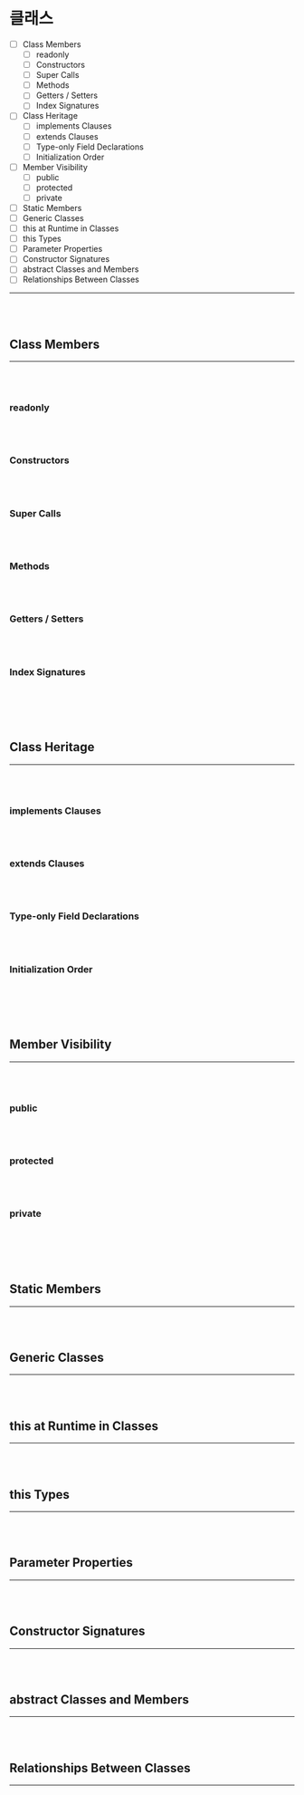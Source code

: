 # 클래스

- [ ] Class Members
  - [ ] readonly
  - [ ] Constructors
  - [ ] Super Calls
  - [ ] Methods
  - [ ] Getters / Setters
  - [ ] Index Signatures
- [ ] Class Heritage
  - [ ] implements Clauses
  - [ ] extends Clauses
  - [ ] Type-only Field Declarations
  - [ ] Initialization Order
- [ ] Member Visibility
  - [ ] public
  - [ ] protected
  - [ ] private
- [ ] Static Members
- [ ] Generic Classes
- [ ] this at Runtime in Classes
- [ ] this Types
- [ ] Parameter Properties
- [ ] Constructor Signatures
- [ ] abstract Classes and Members
- [ ] Relationships Between Classes

---

<br/><br/>

## Class Members

---

<br/>

<br/>

### readonly

<br/>

<br/>

### Constructors

<br/>

<br/>

### Super Calls

<br/>

<br/>

### Methods

<br/>

<br/>

### Getters / Setters

<br/>

<br/>

### Index Signatures

<br/>

<br/><br/>

## Class Heritage

---

<br/>

<br/>

### implements Clauses

<br/>

<br/>

### extends Clauses

<br/>

<br/>

### Type-only Field Declarations

<br/>

<br/>

### Initialization Order

<br/>

<br/><br/>

## Member Visibility

---

<br/>

<br/>

### public

<br/>

<br/>

### protected

<br/>

<br/>

### private

<br/>

<br/><br/>

## Static Members

---

<br/>

<br/>

## Generic Classes

---

<br/>

<br/>

## this at Runtime in Classes

---

<br/>

<br/>

## this Types

---

<br/>

<br/>

## Parameter Properties

---

<br/>

<br/>

## Constructor Signatures

---

<br/>

<br/>

## abstract Classes and Members

---

<br/>

<br/>

## Relationships Between Classes

---

<br/>

<br/>
